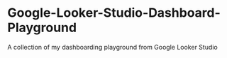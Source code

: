 # Google-Looker-Studio-Dashboard-Playground
A collection of my dashboarding playground from Google Looker Studio
